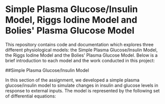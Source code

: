# Simple Plasma Glucose/Insulin Model, Riggs Iodine Model and Bolies' Plasma Glucose Model

This repository contains code and documentation which explores three different physiological models: the Simple Plasma Glucose/Insulin Model, the Riggs Iodine Model and the Bolies' Plasma Glucose Model. Below is a brief introduction to each model and the work conducted in this project:

##Simple Plasma Glucose/Insulin Model

In this section of the assignment, we developed a simple plasma glucose/insulin model to simulate changes in insulin and glucose levels in response to external inputs. The model is represented by the following set of differential equations:
